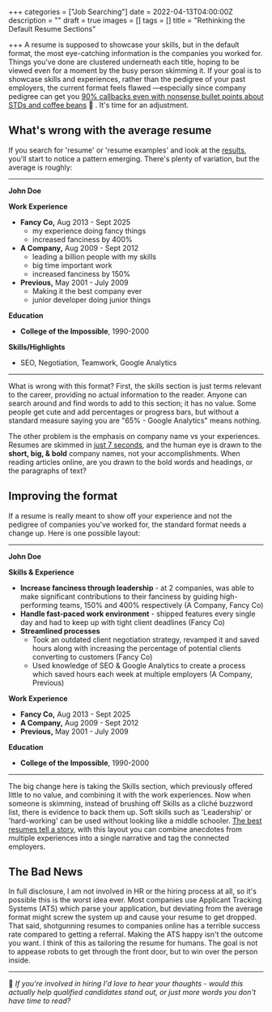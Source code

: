 +++
categories = ["Job Searching"]
date = 2022-04-13T04:00:00Z
description = ""
draft = true
images = []
tags = []
title = "Rethinking the Default Resume Sections"

+++
A resume is supposed to showcase your skills, but in the default format, the most eye-catching information is the companies you worked for. Things you've done are clustered underneath each title, hoping to be viewed even for a moment by the busy person skimming it. If your goal is to showcase skills and experiences, rather than the pedigree of your past employers, the current format feels flawed —especially since company pedigree can get you [90% callbacks even with nonsense bullet points about STDs and coffee beans](https://www.reddit.com/r/recruitinghell/comments/qhg5jo/this_resume_got_me_an_interview/) 🤮 . It's time for an adjustment.

## What's wrong with the average resume

If you search for 'resume' or 'resume examples' and look at the [results](https://duckduckgo.com/?q=resume+example&t=ffab&iax=images&ia=images), you'll start to notice a pattern emerging. There's plenty of variation, but the average is roughly:

***

**John Doe**

**Work Experience**

* **Fancy Co,** Aug 2013 - Sept 2025
  * my experience doing fancy things
  * increased fanciness by 400%
* **A Company,** Aug 2009 - Sept 2012
  * leading a billion people with my skills
  * big time important work
  * increased fanciness by 150%
* **Previous,** May 2001 - July 2009
  * Making it the best company ever
  * junior developer doing junior things

**Education**

* **College of the Impossible**, 1990-2000

**Skills/Highlights**

* SEO, Negotiation, Teamwork, Google Analytics

***

What is wrong with this format? First, the skills section is just terms relevant to the career, providing no actual information to the reader. Anyone can search around and find words to add to this section; it has no value. Some people get cute and add percentages or progress bars, but without a standard measure saying you are "65% - Google Analytics" means nothing.

The other problem is the emphasis on company name vs your experiences. Resumes are skimmed in [just 7 seconds](https://www.hrdive.com/news/eye-tracking-study-shows-recruiters-look-at-resumes-for-7-seconds/541582/), and the human eye is drawn to the **short, big, & bold** company names, not your accomplishments. When reading articles online, are you drawn to the bold words and headings, or the paragraphs of text?

## Improving the format

If a resume is really meant to show off your experience and not the pedigree of companies you've worked for, the standard format needs a change up. Here is one possible layout:

***

**John Doe**

**Skills & Experience**

* **Increase fanciness through leadership** - at 2 companies, was able to make significant contributions to their fanciness by guiding high-performing teams, 150% and 400% respectively (A Company, Fancy Co)
* **Handle fast-paced work environment** - shipped features every single day and had to keep up with tight client deadlines (Fancy Co)
* **Streamlined processes**
  * Took an outdated client negotiation strategy, revamped it and saved hours along with increasing the percentage of potential clients converting to customers (Fancy Co)
  * Used knowledge of SEO & Google Analytics to create a process which saved hours each week at multiple employers (A Company, Previous)

**Work Experience**

* **Fancy Co,** Aug 2013 - Sept 2025
* **A Company,** Aug 2009 - Sept 2012
* **Previous,** May 2001 - July 2009

**Education**

* **College of the Impossible**, 1990-2000

***

The big change here is taking the Skills section, which previously offered little to no value, and combining it with the work experiences. Now when someone is skimming, instead of brushing off Skills as a cliché buzzword list, there is evidence to back them up. Soft skills such as 'Leadership' or 'hard-working' can be used without looking like a middle schooler. [The best resumes tell a story](https://www.cnbc.com/2019/06/26/most-impressive-resume-ever-based-on-20-years-of-hiring-and-interviewing.html), with this layout you can combine anecdotes from multiple experiences into a single narrative and tag the connected employers.

## The Bad News

In full disclosure, I am not involved in HR or the hiring process at all, so it's possible this is the worst idea ever. Most companies use Applicant Tracking Systems (ATS) which parse your application, but deviating from the average format might screw the system up and cause your resume to get dropped. That said, shotgunning resumes to companies online has a terrible success rate compared to getting a referral. Making the ATS happy isn't the outcome you want. I think of this as tailoring the resume for humans. The goal is not to appease robots to get through the front door, but to win over the person inside.

***

📢 _If you're involved in hiring I'd love to hear your thoughts - would this actually help qualified candidates stand out, or just more words you don't have time to read?_